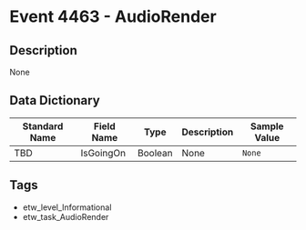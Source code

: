 # Event 4463 - AudioRender

## Description
None

## Data Dictionary
|Standard Name|Field Name|Type|Description|Sample Value|
|---|---|---|---|---|
|TBD|IsGoingOn|Boolean|None|`None`|

## Tags
* etw_level_Informational
* etw_task_AudioRender